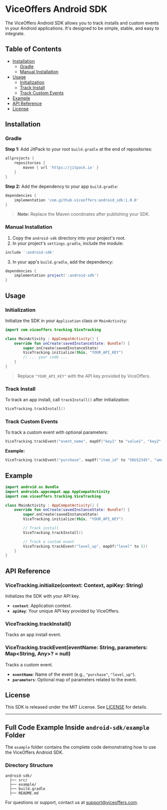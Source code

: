 
# ViceOffers Android SDK

The ViceOffers Android SDK allows you to track installs and custom events in your Android applications. It's designed to be simple, stable, and easy to integrate.

## Table of Contents

- [Installation](#installation)
  - [Gradle](#gradle)
  - [Manual Installation](#manual-installation)
- [Usage](#usage)
  - [Initialization](#initialization)
  - [Track Install](#track-install)
  - [Track Custom Events](#track-custom-events)
- [Example](#example)
- [API Reference](#api-reference)
- [License](#license)

## Installation

### Gradle

**Step 1:** Add JitPack to your root `build.gradle` at the end of repositories:

```gradle
allprojects {
    repositories {
        maven { url 'https://jitpack.io' }
    }
}
```

**Step 2:** Add the dependency to your app `build.gradle`:

```gradle
dependencies {
    implementation 'com.github.viceoffers:android_sdk:1.0.0'
}
```

> **Note:** Replace the Maven coordinates after publishing your SDK.

### Manual Installation

1. Copy the `android-sdk` directory into your project's root.
2. In your project's `settings.gradle`, include the module:

```gradle
include ':android-sdk'
```

3. In your app's `build.gradle`, add the dependency:

```gradle
dependencies {
    implementation project(':android-sdk')
}
```

## Usage

### Initialization

Initialize the SDK in your `Application` class or `MainActivity`:

```kotlin
import com.viceoffers.tracking.ViceTracking

class MainActivity : AppCompatActivity() {
    override fun onCreate(savedInstanceState: Bundle?) {
        super.onCreate(savedInstanceState)
        ViceTracking.initialize(this, "YOUR_API_KEY")
        // ... your code ...
    }
}
```

> Replace `"YOUR_API_KEY"` with the API key provided by ViceOffers.

### Track Install

To track an app install, call `trackInstall()` after initialization:

```kotlin
ViceTracking.trackInstall()
```

### Track Custom Events

To track a custom event with optional parameters:

```kotlin
ViceTracking.trackEvent("event_name", mapOf("key1" to "value1", "key2" to 123))
```

**Example:**

```kotlin
ViceTracking.trackEvent("purchase", mapOf("item_id" to "SKU12345", "amount" to 9.99))
```

## Example

```kotlin
import android.os.Bundle
import androidx.appcompat.app.AppCompatActivity
import com.viceoffers.tracking.ViceTracking

class MainActivity : AppCompatActivity() {
    override fun onCreate(savedInstanceState: Bundle?) {
        super.onCreate(savedInstanceState)
        ViceTracking.initialize(this, "YOUR_API_KEY")

        // Track install
        ViceTracking.trackInstall()

        // Track a custom event
        ViceTracking.trackEvent("level_up", mapOf("level" to 5))
    }
}
```

## API Reference

### ViceTracking.initialize(context: Context, apiKey: String)
Initializes the SDK with your API key.

- **`context`**: Application context.
- **`apiKey`**: Your unique API key provided by ViceOffers.

### ViceTracking.trackInstall()
Tracks an app install event.

### ViceTracking.trackEvent(eventName: String, parameters: Map<String, Any>? = null)
Tracks a custom event.

- **`eventName`**: Name of the event (e.g., `"purchase"`, `"level_up"`).
- **`parameters`**: Optional map of parameters related to the event.

## License

This SDK is released under the MIT License. See [LICENSE](LICENSE) for details.

---

## Full Code Example Inside `android-sdk/example` Folder

The `example` folder contains the complete code demonstrating how to use the ViceOffers Android SDK.

### Directory Structure

```plaintext
android-sdk/
  ├── src/
  ├── example/
  ├── build.gradle
  ├── README.md
```

For questions or support, contact us at [support@viceoffers.com](mailto:support@viceoffers.com).
